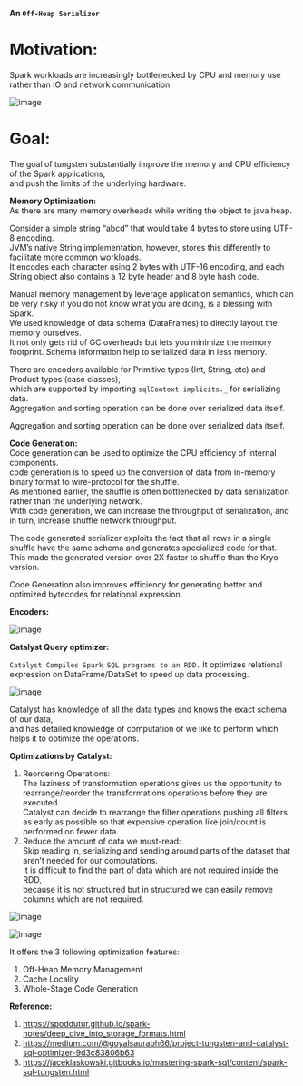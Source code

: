 **An `Off-Heap Serializer`**

# Motivation:
Spark workloads are increasingly bottlenecked by CPU and memory use rather than IO and network communication.  

![image](https://user-images.githubusercontent.com/26399543/143824752-9b822b1c-6c60-48cc-93e3-fae512f48ffb.png)

# Goal:
The goal of tungsten substantially improve the memory and CPU efficiency of the Spark applications,  
and push the limits of the underlying hardware.  

**Memory Optimization:**  
As there are many memory overheads while writing the object to java heap.  

Consider a simple string “abcd” that would take 4 bytes to store using UTF-8 encoding.  
JVM’s native String implementation, however, stores this differently to facilitate more common workloads.  
It encodes each character using 2 bytes with UTF-16 encoding, and each String object also contains a 12 byte header and 8 byte hash code.  

Manual memory management by leverage application semantics, which can be very risky if you do not know what you are doing, is a blessing with Spark.  
We used knowledge of data schema (DataFrames) to directly layout the memory ourselves.  
It not only gets rid of GC overheads but lets you minimize the memory footprint. Schema information help to serialized data in less memory.  

There are encoders available for Primitive types (Int, String, etc) and Product types (case classes),  
which are supported by importing `sqlContext.implicits._` for serializing data.  
Aggregation and sorting operation can be done over serialized data itself.  

Aggregation and sorting operation can be done over serialized data itself.  

**Code Generation:**  
Code generation can be used to optimize the CPU efficiency of internal components.  
code generation is to speed up the conversion of data from in-memory binary format to wire-protocol for the shuffle.  
As mentioned earlier, the shuffle is often bottlenecked by data serialization rather than the underlying network.  
With code generation, we can increase the throughput of serialization, and in turn, increase shuffle network throughput.  

The code generated serializer exploits the fact that all rows in a single shuffle have the same schema and generates specialized code for that.  
This made the generated version over 2X faster to shuffle than the Kryo version.  

Code Generation also improves efficiency for generating better and optimized bytecodes for relational expression.  

**Encoders:**  

![image](https://user-images.githubusercontent.com/26399543/143828003-6b7451a9-66af-4f10-8e2a-231572ae9f4d.png)

**Catalyst Query optimizer:**  

`Catalyst Compiles Spark SQL programs to an RDD.` It optimizes relational expression on DataFrame/DataSet to speed up data processing.

![image](https://user-images.githubusercontent.com/26399543/143828520-7142374d-9a5c-4469-b4b8-e0f923690310.png)

Catalyst has knowledge of all the data types and knows the exact schema of our data,  
and has detailed knowledge of computation of we like to perform which helps it to optimize the operations.  

**Optimizations by Catalyst:**  
1. Reordering Operations:  
  The laziness of transformation operations gives us the opportunity to rearrange/reorder the transformations operations before they are executed.  
  Catalyst can decide to rearrange the filter operations pushing all filters as early as possible so that expensive operation like join/count is performed on fewer data.  
2. Reduce the amount of data we must-read:  
  Skip reading in, serializing and sending around parts of the dataset that aren’t needed for our computations.  
  It is difficult to find the part of data which are not required inside the RDD,  
  because it is not structured but in structured we can easily remove columns which are not required.  

![image](https://user-images.githubusercontent.com/26399543/143828839-afb3ba15-4529-4bec-8703-68e140a77570.png)

![image](https://user-images.githubusercontent.com/26399543/143828874-3f15f0b1-36a0-4a5e-8107-f8e9c5935675.png)


It offers the 3 following optimization features:  

1. Off-Heap Memory Management
2. Cache Locality
3. Whole-Stage Code Generation

**Reference:**  
1. https://spoddutur.github.io/spark-notes/deep_dive_into_storage_formats.html
2. https://medium.com/@goyalsaurabh66/project-tungsten-and-catalyst-sql-optimizer-9d3c83806b63
3. https://jaceklaskowski.gitbooks.io/mastering-spark-sql/content/spark-sql-tungsten.html


